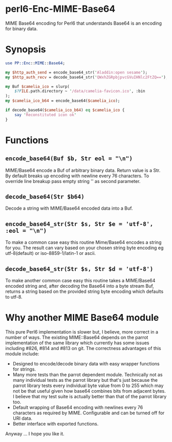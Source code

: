 perl6-Enc-MIME-Base64
=================

MIME Base64 encoding for Perl6 that understands Base64 is an encoding for binary data.

# Synopsis

```perl
use PP::Enc::MIME::Base64;

my $http_auth_send = encode_base64_str('Aladdin:open sesame');
my $http_auth_recv = decode_base64_str('QWxhZGRpbjpvcGVuIHNlc2FtZQ==');

my Buf $camelia_ico = slurp(
    $?FILE.path.directory ~ '/data/camelia-favicon.ico', :bin
);
my $camelia_ico_b64 = encode_base64($camelia_ico);

if decode_base64($camelia_ico_b64) eq $camelia_ico {
    say 'Reconstituted icon ok'
}

```

# Functions

## `encode_base64(Buf $b, Str eol = "\n")`

MIME/Base64 encode a Buf of arbitrary binary data.  Return value is a Str. By default breaks up encoding with newline every 76 characters.  To override line breakup pass empty string '' as second parameter.


## `decode_base64(Str $b64)`

Decode a string with MIME/Base64 encoded data into a Buf.

## `encode_base64_str(Str $s, Str $e = 'utf-8', :eol = "\n")`

To make a common case easy this routine Mime/Base64 encodes a string for you.  The result can vary based on your chosen string byte encoding eg utf-8(default) or iso-8859-1/latin-1 or ascii. 

## `decode_base64_str(Str $s, Str $d = 'utf-8')`
To make another common case easy this routine takes a MIME/Base64 encoded string and, after decoding the Base64 into a byte stream Buf, returns a string based on the provided string byte encoding which defaults to utf-8.

# Why another MIME Base64 module

This pure Perl6 implementation is slower but, I believe, more correct in a number of ways.  The existing MIME::Base64 depends on the parrot implementation of the same library which currently has some issues including #826, #814 and #813 on git.  The correctness advantages of this module include:

* Designed to encode/decode binary data with easy wrapper functions for strings.
* Many more tests than the parrot dependent module.  Technically not as many individual tests as the parrot library but that's just because the parrot library tests every individual byte value from 0 to 255 which may not be that useful given how base64 combines bits from adjacent bytes.  I believe that my test suite is actually better than that of the parrot library too.
* Default wrapping of Base64 encoding with newlines every 76 characters as required by MIME.  Configurable and can be turned off for URI data.
* Better interface with exported functions.

Anyway ... I hope you like it.
